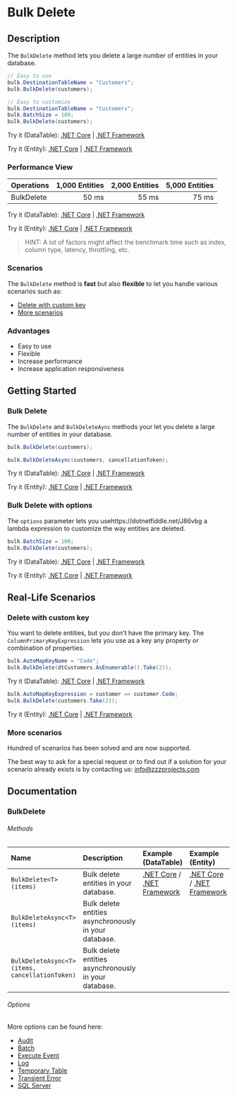 # Bulk Delete

## Description

The `BulkDelete` method lets you delete a large number of entities in your database.

```csharp
// Easy to use
bulk.DestinationTableName = "Customers";
bulk.BulkDelete(customers);

// Easy to customize
bulk.DestinationTableName = "Customers";
bulk.BatchSize = 100;
bulk.BulkDelete(customers);
```
Try it (DataTable): [.NET Core](https://dotnetfiddle.net/YvsjGI) | [.NET Framework](https://dotnetfiddle.net/XgKaqz)

Try it (Entity): [.NET Core](https://dotnetfiddle.net/9Tzbw1) | [.NET Framework](https://dotnetfiddle.net/O3jY32)


### Performance View

| Operations      | 1,000 Entities | 2,000 Entities | 5,000 Entities |
| :-------------- | -------------: | -------------: | -------------: |
| BulkDelete      | 50 ms          | 55 ms          | 75 ms         |


Try it (DataTable): [.NET Core](https://dotnetfiddle.net/HHLosa) | [.NET Framework](https://dotnetfiddle.net/TknFpT)

Try it (Entity): [.NET Core](https://dotnetfiddle.net/S9wNCs) | [.NET Framework](https://dotnetfiddle.net/CzSZx8)

> HINT: A lot of factors might affect the benchmark time such as index, column type, latency, throttling, etc.

### Scenarios
The `BulkDelete` method is **fast** but also **flexible** to let you handle various scenarios such as:

- [Delete with custom key](#delete-with-custom-key)
- [More scenarios](#more-scenarios)

### Advantages
- Easy to use
- Flexible
- Increase performance
- Increase application responsiveness

## Getting Started

### Bulk Delete
The `BulkDelete` and `BulkDeleteAync` methods your let you delete a large number of entities in your database.
 
```csharp
bulk.BulkDelete(customers);

bulk.BulkDeleteAsync(customers, cancellationToken);
```
Try it (DataTable): [.NET Core](https://dotnetfiddle.net/J86vbg) | [.NET Framework](https://dotnetfiddle.net/Ss93gv)

Try it (Entity): [.NET Core](https://dotnetfiddle.net/Ad7mTs) | [.NET Framework](https://dotnetfiddle.net/p8dt0G) 

### Bulk Delete with options
The `options` parameter lets you usehttps://dotnetfiddle.net/J86vbg a lambda expression to customize the way entities are deleted.

```csharp
bulk.BatchSize = 100;
bulk.BulkDelete(customers);
```
Try it (DataTable): [.NET Core](https://dotnetfiddle.net/SLEovf) | [.NET Framework](https://dotnetfiddle.net/NQlmua)

Try it (Entity): [.NET Core](https://dotnetfiddle.net/vfi0D7) | [.NET Framework](https://dotnetfiddle.net/KLFfCw) 

## Real-Life Scenarios

### Delete with custom key
You want to delete entities, but you don't have the primary key. The `ColumnPrimaryKeyExpression` lets you use as a key any property or combination of properties.

```csharp
bulk.AutoMapKeyName = "Code";
bulk.BulkDelete(dtCustomers.AsEnumerable().Take(2));
```
Try it (DataTable): [.NET Core](https://dotnetfiddle.net/ksZniB) | [.NET Framework](https://dotnetfiddle.net/XKUBto)

```csharp
bulk.AutoMapKeyExpression = customer => customer.Code;
bulk.BulkDelete(customers.Take(2));
```
Try it (Entity): [.NET Core](https://dotnetfiddle.net/7fr6Mk) | [.NET Framework](https://dotnetfiddle.net/yc5tqc) 

### More scenarios
Hundred of scenarios has been solved and are now supported.

The best way to ask for a special request or to find out if a solution for your scenario already exists is by contacting us:
info@zzzprojects.com

## Documentation

### BulkDelete

###### Methods

| Name | Description | Example (DataTable) | Example (Entity) |
| :--- | :----------  | :------ | :------ |
| `BulkDelete<T>(items)` | Bulk delete entities in your database. | [.NET Core](https://dotnetfiddle.net/YI0t9s) / [.NET Framework](https://dotnetfiddle.net/srOJJ8) | [.NET Core](https://dotnetfiddle.net/VnY2QI) / [.NET Framework](https://dotnetfiddle.net/a6Txdy) |
| `BulkDeleteAsync<T>(items)` | Bulk delete entities asynchronously in your database. | | |
| `BulkDeleteAsync<T>(items, cancellationToken)` | Bulk delete entities asynchronously in your database. | | |

###### Options
More options can be found here:

- [Audit](https://bulk-operations.net/audit)
- [Batch](https://bulk-operations.net/batch)
- [Execute Event](https://bulk-operations.net/execute-event)
- [Log](https://bulk-operations.net/log)
- [Temporary Table](https://bulk-operations.net/temporary-table)
- [Transient Error](https://bulk-operations.net/transient-error)
- [SQL Server](https://bulk-operations.net/sql-server)
